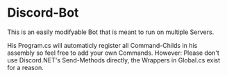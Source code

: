 # Discord-Bot

This is an easily modifyable Bot that is meant to run on multiple Servers.

His Program.cs will automaticly register all Command-Childs in his assembly so feel free to add your own Commands.
However: Please don't use Discord.NET's Send-Methods directly, the Wrappers in Global.cs exist for a reason.
